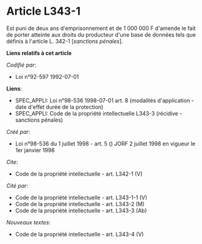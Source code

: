 # Article L343-1

Est puni de deux ans d'emprisonnement et de 1 000 000 F d'amende le fait de porter atteinte aux droits du producteur d'une
base de données tels que définis à l'article L. 342-1 [*sanctions pénales*].

**Liens relatifs à cet article**

_Codifié par_:

  - Loi n°92-597 1992-07-01

**Liens**:

  - SPEC_APPLI: Loi n°98-536 1998-07-01 art. 8 (modalités d'application - date d'effet durée de la protection)
  - SPEC_APPLI: Code de la propriété intellectuelle L343-3 (récidive - sanctions pénales)

_Créé par_:

  - Loi n°98-536 du 1 juillet 1998 - art. 5 () JORF 2 juillet 1998 en vigueur le 1er janvier 1998

_Cite_:

  - Code de la propriété intellectuelle - art. L342-1 (V)

_Cité par_:

  - Code de la propriété intellectuelle - art. L343-1-1 (V)
  - Code de la propriété intellectuelle - art. L343-2 (M)
  - Code de la propriété intellectuelle - art. L343-3 (Ab)

_Nouveaux textes_:

  - Code de la propriété intellectuelle - art. L343-4 (V)
